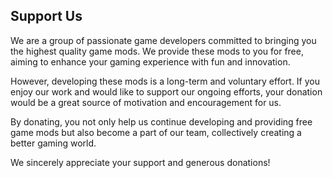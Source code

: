 ## Support Us

We are a group of passionate game developers committed to bringing you the highest quality game mods. We provide these mods to you for free, aiming to enhance your gaming experience with fun and innovation.

However, developing these mods is a long-term and voluntary effort. If you enjoy our work and would like to support our ongoing efforts, your donation would be a great source of motivation and encouragement for us.

By donating, you not only help us continue developing and providing free game mods but also become a part of our team, collectively creating a better gaming world.

We sincerely appreciate your support and generous donations!
